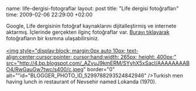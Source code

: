 name: life-dergisi-fotograflar
layout: post
title: "Life dergisi fotoğrafları"
time: 2009-02-06 22:29:00 +02:00

Google, Life dergisinin fotoğraf kaynaklarını dijitalleştirmiş ve internete aktarmış. İçlerinde gerçekten ilginç fotoğraflar var. <a href="http://images.google.com/images?hl=en&q=source%3Alife+Turkey&btnG=Search+Images">Burayı tıklayarak</a> fotoğrafların bir kısmına ulaşabilirsiniz.<br /><br /><a href="http://images.google.com/hosted/life/l?imgurl=2002f182fce7a5a2&q=1970s%20source:life%20turkey&prev=/images%3Fq%3D1970s%2Bsource:life%2Bturkey%26start%3D21%26ndsp%3D21%26hl%3Den%26sa%3DN"><img style="display:block; margin:0px auto 10px; text-align:center;cursor:pointer; cursor:hand;width: 265px; height: 400px;" src="http://4.bp.blogspot.com/_AZvuJ9kmERM/SYyhX5xSacI/AAAAAAAABO4/RwGauGw7twc/s400/c.jpeg" border="0" alt=""id="BLOGGER_PHOTO_ID_5299788293524842946" /></a>Turkish men having lunch in restaurant of Nevsehir named Lokanda (1970).
